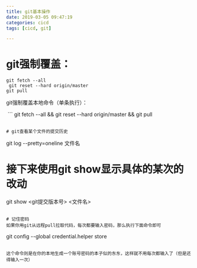 ```yaml
---
title: git基本操作
date: 2019-03-05 09:47:19
categories: cicd
tags: [cicd, git]

---
```


# git强制覆盖：

```
git fetch --all
 git reset --hard origin/master
git pull
```

git强制覆盖本地命令（单条执行）：

 ```
git fetch --all && git reset --hard origin/master && git pull

```

# git查看某个文件的提交历史
```
git log --pretty=oneline 文件名

# 接下来使用git show显示具体的某次的改动
git show <git提交版本号> <文件名>
```

# 记住密码
如果你用git从远程pull拉取代码，每次都要输入密码，那么执行下面命令即可
```
git config --global credential.helper store
```

这个命令则是在你的本地生成一个账号密码的本子似的东东，这样就不用每次都输入了（但是还得输入一次）
